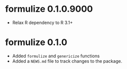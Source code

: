 # formulize 0.1.0.9000

- Relax R dependency to R 3.1+

# formulize 0.1.0

- Added `formulize` and `genericize` functions
- Added a `NEWS.md` file to track changes to the package.
